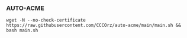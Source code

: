 ### AUTO-ACME
```
wget -N --no-check-certificate https://raw.githubusercontent.com/CCCOrz/auto-acme/main/main.sh && bash main.sh
```
